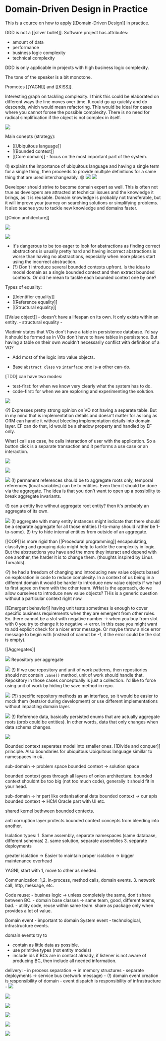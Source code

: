 # Domain-Driven Design in Practice

This is a cource on how to apply [[Domain-Driven Design]] in practice.

DDD is not a [[silver bullet]].
Software project has attributes:
 - amount of data
 - performance
 - business logic complexity
 - technical complexity

DDD is only applicable in projects with high business logic complexity.

The tone of the speaker is a bit monotone.

Promotes [[YAGNI]] and [[KISS]].

Interesting graph on tackling complexity. I think this could be elaborated on different ways the line moves over time. It could go up quickly and do descends, which would mean refactoring. This would be ideal for cases where you cannot forsee the possible complexity. There is no need for radical simplification if the object is not complex in itself.

![](attachments/complexity-graph.png)

Main conepts (strategy):
 - [[Ubiquitous language]]
 - [[Bounded context]]
 - [[Core domain]] - focus on the most important part of the system.

(!) explains the importance of ubiquitous language and having a single term for a single thing, then proceeds to provide multiple definitions for a same thing that are used interchangeably. 😄
![](attachments/2021-05-05-15-34-16.png)
![](attachments/2021-05-05-15-34-45.png)

Developer should strive to become domain expert as well. This is often not true as developers are attracted at technical issues and the knowledge it brings, as it is reusable. Domain knowledge is probably not transferable, but it will improve your journey on searching solutions or simplifying problems. It also teaches you to tackle new knowledge and domains faster.

[[Onion architecture]]

![](attachments/2021-05-05-15-07-38.png)

![](attachments/2021-05-05-15-20-33.png)
 - It's dangerous to be too eager to look for abstractions as finding correct abstractions is usually pretty hard and having incorrect abstractions is worse than having no abstractions, especially when more places start using the incorrect abstraction.
 - (?) Don't introduce several bounded contexts upfront. Is the idea to model domain as a single bounded context and then extract bounded contexts. Or did he mean to tackle each bounded context one by one?

Types of equality:
 - [[Identifier equality]]
 - [[Reference equality]]
 - [[Structural equality]]

[[Value object]] 
    - doesn't have a lifespan on its own. It only exists within an entity.
    - structural equality
    - 

Vladimir states that VOs don't have a table in persistence database. I'd say it should be formed as in VOs don't have to have tables in persistence. But having a table on their own wouldn't necessarily conflict with definition of a VO?

- Add most of the logic into value objects.

- Base `abstract class` vs `interface`: one is-a other can-do.

[TDD] can have two modes:
 - test-first: for when we know very clearly what the system has to do.
 - code-first: for when we are exploring and experimenting the solution.

![](attachments/MVMV.png)

(?) Expresses pretty strong opinion on VO not having a separate table. But in my mind that is implementation details and doesn't matter for as long as ORM can handle it without bleeding implementation details into domain layer. EF can do that, id would be a shadow property and handled by EF only.

What I call use case, he calls interaction of user with the application. So a button click is a separate transaction and it performs a use case or an interaction.

![](attachments/2021-05-06-09-42-50.png)

![](attachments/2021-05-06-09-43-52.png)

![](attachments/2021-05-06-09-54-02.png)
(!) permanent references should be to aggregate roots only, temporal references (local variables) can be to entities. Even then it should be done via the aggregate. The idea is that you don't want to open up a possibility to break aggregate invariants.

(!) can a entity live without aggregate root entity? then it's probably an aggregate of its own.

![](attachments/2021-05-06-11-39-12.png)
(!) aggregate with many entity instances might indicate that there should be a separate aggregate for all those entities (1-to-many should rather be 1-to-some).
(!) try to hide internal entities from outside of an aggregate. 

[[OOP]] is more rigid than [[Procedural programming]] encapsulating, classifying and grouping data might help to tackle the complexity in logic. But the abstractions you have and the more they interact and depend with one another, the harder it is to change them. (thoughts inspired by Linus Torvalds).

(?) he had a freedom of changing and introducing new value objects based on exploration in code to reduce complexity. In a context of us being in a different domain it would be harder to introduce new value objects if we had to first agree on them with the other team. WHat is the approach, do we allow ourselves to introduce new value objects? THis is a generic question without a particular context right now.

[[Emergent behavior]] having unit tests sometimes is enough to cover specific business requirements when they are emergent from other rules. Ex. there cannot be a slot with negative number -> when you buy from slot with 0 you try to change it to negative -> error. In this case you might want to add explicit check for a nicer error message. Or maybe throw a nice error message to begin with (instead of cannot be -1, it the error could be the slot is empty).

[[Aggregates]]

![](attachments/2021-05-06-12-01-51.png)
 Repository per aggregate

 ![](attachments/2021-05-06-12-04-50.png)
 (!) If we use repository and unit of work patterns, then repositories should not contain `.Save()` method, unit of work should handle that. Repository in those cases conceptually is just a collection.
    I'd like to force using unit of work by hiding the save method in repo.

![](attachments/2021-05-06-12-09-44.png)
(?!) specific repository methods as an interface, so it would be easier to mock them (tests/or during development) or use different implementations without impacting domain layer.

![](attachments/2021-05-06-12-14-51.png)
(!) Reference data, basically persisted enums that are actually aggregate roots (prob could be entities). In other words, data that only changes when data schema changes.

![](attachments/2021-05-06-12-21-10.png)

Bounded context seperates model into smaller ones. [[Divide and conquer]] principle. Also boundaries for ubiquitous Ubiquitous language simillar to namespaces in c#.

sub-domain -> problem space
bounded context -> solution space

bounded context goes through all layers of onion architecture.
bounded context shouldnt be too big (not too much code), generally it should fit in your head.

sub-domain -> hr part like ordanisational data
bounded context -> our apis
bounded context -> HCM Oracle part with UI etc.

shared kernel bethween bounded contexts.

anti corruption layer protects bounded context concepts from bleeding into another.

Isolation types:
    1. Same assembly, separate namespaces (same database, different schemas)
    2. same solution, separate assemblies
    3. separate deployments

greater isolation -> Easier to maintain proper isolation -> bigger maintenance overhead

YAGNI, start with 1, move to other as needed.


Communication:
    1,2. in-process, method calls, domain events.
    3. network call, http, message, etc.

Code reuse:
    - busines logic -> unless completely the same, don't share between BC.
    - domain base classes -> same team, good, different teams, bad.
    - utility code, reuse within same team. share as package only when provides a lot of value.

Domain event - important to domain
System event - technological, infrastructure events.

domain events try to 
 - contain as little data as possible.
 - use primitive types (not entity models)
 - include ids if BCs are in contact already, if listener is not aware of producing BC, then include all needed information.

delivery:
    - in process separation -> in memory structures
    - separate deployments -> service bus (network message)
    - (!) domain event creation is responsibility of domain
    - event dispatch is responsibility of infrastructure
    - 
![](attachments/2021-05-06-13-14-17.png)

![](attachments/2021-05-06-13-16-09.png)

![](attachments/2021-05-06-13-16-52.png)

![](attachments/2021-05-06-13-17-25.png)

![](attachments/2021-05-06-13-19-58.png)

![](attachments/2021-05-06-13-20-29.png)
